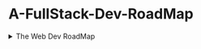 # A-FullStack-Dev-RoadMap

<details><summary>The Web Dev RoadMap</summary>
<blockquote><details><summary>Literacy </summary>
<blockquote><details><summary>English</summary>
<blockquote><details><summary>Additional Language</summary>
<blockquote><details><summary>Levels</summary>
<blockquote>
<details><summary>1</summary></details>
<details><summary>2</summary></details>
<details><summary>3</summary></details>
<details><summary>4</summary></details>
<details><summary>5</summary></details>
<details><summary>6 </summary></details>
<details><summary>7 </summary></details>
<details><summary>8 </summary></details>
<details><summary>9 </summary></details>
<details><summary>10 </summary></details>
<details><summary>11 </summary></details>
<details><summary>12</summary></details>
</blockquote>
</details></blockquote>
<blockquote><details><summary>Prac's</summary>
<blockquote>
<details><summary>Examples</summary></details>
<details><summary>Exercises</summary></details>
<details><summary>Projects
</blockquote>
</details></blockquote>
</blockquote>
<blockquote><details><summary>Home Language</summary>
<blockquote><details><summary>Levels</summary>
<blockquote>
<details><summary>1</summary></details>
<details><summary>2</summary></details>
<details><summary>3</summary></details>
<details><summary>4</summary></details>
<details><summary>5</summary></details>
<details><summary>6 </summary></details>
<details><summary>7 </summary></details>
<details><summary>8 </summary></details>
<details><summary>9 </summary></details>
<details><summary>10 </summary></details>
<details><summary>11 </summary></details>
<details><summary>12</summary></details>
</blockquote>
</blockquote>
<blockquote><details><summary>Prac's</summary>
<blockquote>
<details><summary>Examples</summary></details>
<details><summary>Exercises</summary></details>
<details><summary>Projects
</blockquote>
</details>
</blockquote>
</details>
</blockquote>
</details>
<details><summary>Maths</summary>
<blockquote><details><summary>Number Systems	
Natural Numbers	
Integers	
Irrational/ Rational Numbers	
Nonreal/Real	
Complex</summary><blockquote><details>
<details><summary>Structures 1	
Algebra	
Equations	
Linear Algebra	
Matrices	
Vectors</summary>
<blockquote><details><summary>Spaces	
Geometry	
Trigonometry</summary>
<blockquote><details><summary>Changes	
Calculus 	
Differential Equations	
Vector Calculus	
Chaos Theory</summary>
<blockquote><details><summary>Chances	
Probability	
Statistics</summary>
<blockquote><details><summary>Structures 2 	
Measure Theory	
Number Theory	
Order Theory	
Category  Theory	
Group  Theory	
Partition  Theory	
Graph Theory

> [Resource](https://www.tutorialspoint.com/graph_theory/graph_theory_tutorial.pdf
> Discrete Theory

> [Resource](https://www.tutorialspoint.com/discrete_mathematics/discrete_mathematics_tutorial.pdf

<details><summary>Topology	
Differential Geometry </summary>
<blockquote><details><summary>Numerical Analysis	
Intro</summary>
<blockquote><details><summary>Computational Theory 	
Intro</summary>
